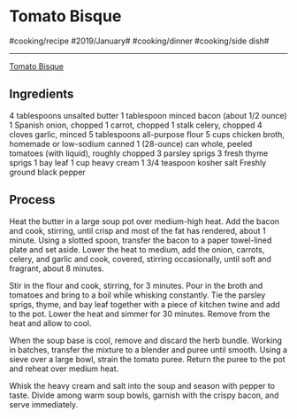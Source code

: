 # Tomato Bisque
#cooking/recipe #2019/January# #cooking/dinner #cooking/side dish#
- - - -
[Tomato Bisque](https://www.foodnetwork.com/recipes/food-network-kitchen/tomato-bisque-recipe-2011496)

## Ingredients
4 tablespoons unsalted butter
1 tablespoon minced bacon (about 1/2 ounce)
1 Spanish onion, chopped
1 carrot, chopped
1 stalk celery, chopped
4 cloves garlic, minced
5 tablespoons all-purpose flour
5 cups chicken broth, homemade or low-sodium canned
1 (28-ounce) can whole, peeled tomatoes (with liquid), roughly chopped
3 parsley sprigs
3 fresh thyme sprigs
1 bay leaf
1 cup heavy cream
1 3/4 teaspoon kosher salt
Freshly ground black pepper

## Process
Heat the butter in a large soup pot over medium-high heat. Add the bacon and cook, stirring, until crisp and most of the fat has rendered, about 1 minute. Using a slotted spoon, transfer the bacon to a paper towel-lined plate and set aside. Lower the heat to medium, add the onion, carrots, celery, and garlic and cook, covered, stirring occasionally, until soft and fragrant, about 8 minutes.

Stir in the flour and cook, stirring, for 3 minutes. Pour in the broth and tomatoes and bring to a boil while whisking constantly. Tie the parsley sprigs, thyme, and bay leaf together with a piece of kitchen twine and add to the pot. Lower the heat and simmer for 30 minutes. Remove from the heat and allow to cool.

When the soup base is cool, remove and discard the herb bundle. Working in batches, transfer the mixture to a blender and puree until smooth. Using a sieve over a large bowl, strain the tomato puree. Return the puree to the pot and reheat over medium heat.

Whisk the heavy cream and salt into the soup and season with pepper to taste. Divide among warm soup bowls, garnish with the crispy bacon, and serve immediately.